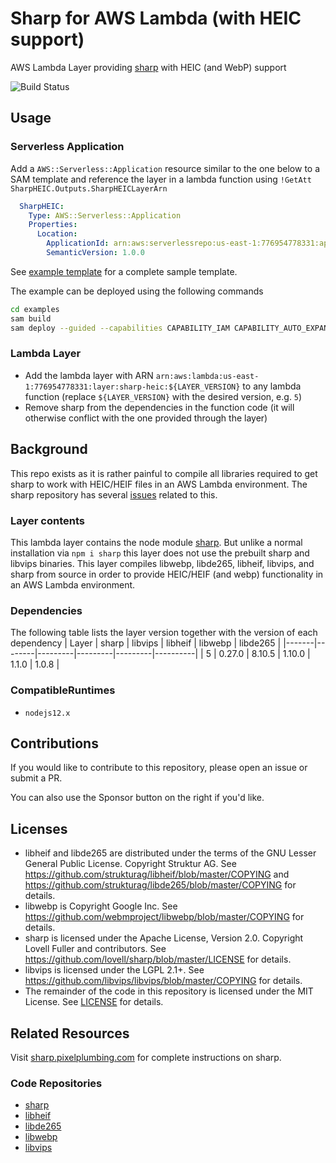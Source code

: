 # Sharp for AWS Lambda (with HEIC support)
AWS Lambda Layer providing [sharp](https://github.com/lovell/sharp) with HEIC (and WebP) support

![Build Status](https://codebuild.us-east-1.amazonaws.com/badges?uuid=eyJlbmNyeXB0ZWREYXRhIjoiKzJabytWb002SWpGcnVPMFp2K2VIZVR3QTZkYkx5L1gyZmFyV281emxnNzRFeklPdWF6ZDdBVllBczA4MVFxdDhpZnBaMnNneFk5WWx4Y3ZxUkplejIwPSIsIml2UGFyYW1ldGVyU3BlYyI6IkJKYlVqRVNSQlk2am5rUmwiLCJtYXRlcmlhbFNldFNlcmlhbCI6MX0%3D&branch=main)


## Usage

### Serverless Application
Add a `AWS::Serverless::Application` resource similar to the one below to a SAM template and reference the layer in a lambda function using `!GetAtt SharpHEIC.Outputs.SharpHEICLayerArn`

```yaml
  SharpHEIC:
    Type: AWS::Serverless::Application
    Properties:
      Location:
        ApplicationId: arn:aws:serverlessrepo:us-east-1:776954778331:applications/sharp-heic
        SemanticVersion: 1.0.0
```
See [example template](examples/sam-template.yaml) for a complete sample template.

The example can be deployed using the following commands
```bash
cd examples
sam build
sam deploy --guided --capabilities CAPABILITY_IAM CAPABILITY_AUTO_EXPAND
```

### Lambda Layer
- Add the lambda layer with ARN `arn:aws:lambda:us-east-1:776954778331:layer:sharp-heic:${LAYER_VERSION}` to any lambda function (replace `${LAYER_VERSION}` with the desired version, e.g. `5`)
- Remove sharp from the dependencies in the function code (it will otherwise conflict with the one provided through the layer)


## Background
This repo exists as it is rather painful to compile all libraries required to get sharp to work with HEIC/HEIF files in an AWS Lambda environment. The sharp repository has several [issues](https://github.com/lovell/sharp/issues) related to this.


### Layer contents
This lambda layer contains the node module [sharp](https://github.com/lovell/sharp). But unlike a normal installation via `npm i sharp` this layer does not use the prebuilt sharp and libvips binaries. This layer compiles libwebp, libde265, libheif, libvips, and sharp from source in order to provide HEIC/HEIF (and webp) functionality in an AWS Lambda environment.

### Dependencies
The following table lists the layer version together with the version of each dependency
| Layer |  sharp | libvips | libheif | libwebp | libde265 |
|-------|--------|---------|---------|---------|----------|
|     5 | 0.27.0 |  8.10.5 |  1.10.0 |   1.1.0 |    1.0.8 |

### CompatibleRuntimes
- `nodejs12.x`


## Contributions
If you would like to contribute to this repository, please open an issue or submit a PR.

You can also use the Sponsor button on the right if you'd like.

## Licenses
- libheif and libde265 are distributed under the terms of the GNU Lesser General Public License. Copyright Struktur AG. See https://github.com/strukturag/libheif/blob/master/COPYING and https://github.com/strukturag/libde265/blob/master/COPYING for details.
- libwebp is Copyright Google Inc. See https://github.com/webmproject/libwebp/blob/master/COPYING for details.
- sharp is licensed under the Apache License, Version 2.0. Copyright Lovell Fuller and contributors. See https://github.com/lovell/sharp/blob/master/LICENSE for details.
- libvips is licensed under the LGPL 2.1+. See https://github.com/libvips/libvips/blob/master/COPYING for details.
- The remainder of the code in this repository is licensed under the MIT License. See [LICENSE](LICENSE) for details.

## Related Resources
Visit [sharp.pixelplumbing.com](https://sharp.pixelplumbing.com/) for complete instructions on sharp.

### Code Repositories
- [sharp](https://github.com/lovell/sharp)
- [libheif](https://github.com/strukturag/libheif)
- [libde265](https://github.com/strukturag/libde265)
- [libwebp](https://github.com/webmproject/libwebp)
- [libvips](https://github.com/libvips/libvips)
